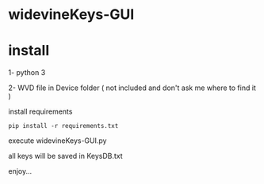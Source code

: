 # widevineKeys-GUI



# install

1- python 3 

2- WVD file in Device folder ( not included and don't ask me where to find it )

install requirements
```
pip install -r requirements.txt
```

execute widevineKeys-GUI.py

all keys will be saved in KeysDB.txt

enjoy...
